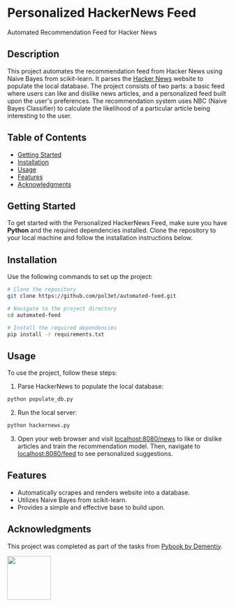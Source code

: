 # Personalized HackerNews Feed

Automated Recommendation Feed for Hacker News

## Description

This project automates the recommendation feed from Hacker News using Naive Bayes from scikit-learn. It parses the [Hacker News](https://news.ycombinator.com/) website to populate the local database. The project consists of two parts: a basic feed where users can like and dislike news articles, and a personalized feed built upon the user's preferences. The recommendation system uses NBC (Naive Bayes Classifier) to calculate the likelihood of a particular article being interesting to the user.

## Table of Contents

- [Getting Started](#getting-started)
- [Installation](#installation)
- [Usage](#usage)
- [Features](#features)
- [Acknowledgments](#acknowledgments)

## Getting Started

To get started with the Personalized HackerNews Feed, make sure you have **Python** and the required dependencies installed. Clone the repository to your local machine and follow the installation instructions below.

## Installation

Use the following commands to set up the project:

```bash
# Clone the repository
git clone https://github.com/pol3et/automated-feed.git

# Navigate to the project directory
cd automated-feed

# Install the required dependencies
pip install -r requirements.txt
```

## Usage

To use the project, follow these steps:

1. Parse HackerNews to populate the local database:

```bash
python populate_db.py
```

2. Run the local server:

```bash
python hackernews.py
```

3. Open your web browser and visit [localhost:8080/news](http://localhost:8080/news) to like or dislike articles and train the recommendation model. Then, navigate to [localhost:8080/feed](http://localhost:8080/feed) to see personalized suggestions.

## Features

- Automatically scrapes and renders website into a database.
- Utilizes Naive Bayes from scikit-learn.
- Provides a simple and effective base to build upon.

## Acknowledgments

This project was completed as part of the tasks from [Pybook by Dementiy](https://github.com/Dementiy/pybook-assignments).

<img src="https://itmo.ru/file/pages/213/logo_osnovnoy_russkiy_belyy.png" width="100">
